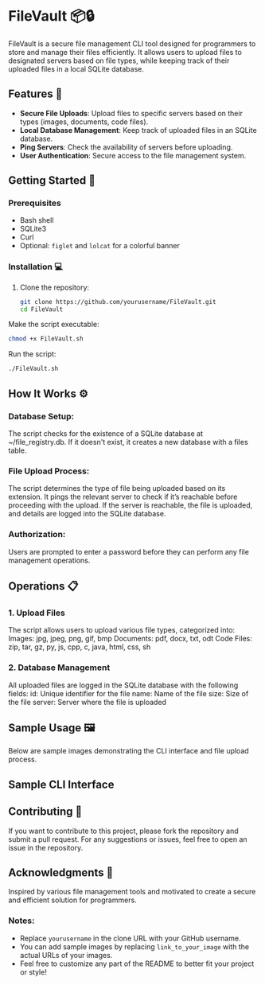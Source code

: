 # FileVault 📦🔒

FileVault is a secure file management CLI tool designed for programmers to store and manage their files efficiently. It allows users to upload files to designated servers based on file types, while keeping track of their uploaded files in a local SQLite database.

## Features 🌟
- **Secure File Uploads**: Upload files to specific servers based on their types (images, documents, code files).
- **Local Database Management**: Keep track of uploaded files in an SQLite database.
- **Ping Servers**: Check the availability of servers before uploading.
- **User Authentication**: Secure access to the file management system.

## Getting Started 🚀

### Prerequisites
- Bash shell
- SQLite3
- Curl
- Optional: `figlet` and `lolcat` for a colorful banner

### Installation 💻
1. Clone the repository:
   ```bash
   git clone https://github.com/yourusername/FileVault.git
   cd FileVault
Make the script executable:

```bash
chmod +x FileVault.sh
```
Run the script:

```bash
./FileVault.sh
```

## How It Works ⚙️

### Database Setup:

The script checks for the existence of a SQLite database at ~/file_registry.db. If it doesn't exist, it creates a new database with a files table.
### File Upload Process:

The script determines the type of file being uploaded based on its extension.
It pings the relevant server to check if it’s reachable before proceeding with the upload.
If the server is reachable, the file is uploaded, and details are logged into the SQLite database.
### Authorization:

Users are prompted to enter a password before they can perform any file management operations.
## Operations 📋
### 1. Upload Files
The script allows users to upload various file types, categorized into:
Images: jpg, jpeg, png, gif, bmp
Documents: pdf, docx, txt, odt
Code Files: zip, tar, gz, py, js, cpp, c, java, html, css, sh
### 2. Database Management
All uploaded files are logged in the SQLite database with the following fields:
id: Unique identifier for the file
name: Name of the file
size: Size of the file
server: Server where the file is uploaded
## Sample Usage 🖼️
Below are sample images demonstrating the CLI interface and file upload process.

## Sample CLI Interface


## Contributing 🤝
If you want to contribute to this project, please fork the repository and submit a pull request. For any suggestions or issues, feel free to open an issue in the repository.

## Acknowledgments 🙌
Inspired by various file management tools and motivated to create a secure and efficient solution for programmers.

### Notes:
- Replace `yourusername` in the clone URL with your GitHub username.
- You can add sample images by replacing `link_to_your_image` with the actual URLs of your images.
- Feel free to customize any part of the README to better fit your project or style!
